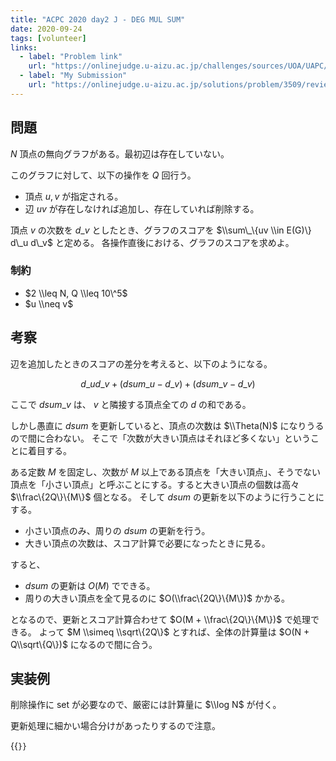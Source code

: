 ```yaml
---
title: "ACPC 2020 day2 J - DEG MUL SUM"
date: 2020-09-24
tags: [volunteer]
links:
  - label: "Problem link"
    url: "https://onlinejudge.u-aizu.ac.jp/challenges/sources/UOA/UAPC/3509"
  - label: "My Submission"
    url: "https://onlinejudge.u-aizu.ac.jp/solutions/problem/3509/review/4867532/misteer/C++17"
---
```


## 問題

$N$ 頂点の無向グラフがある。最初辺は存在していない。

このグラフに対して、以下の操作を $Q$ 回行う。

- 頂点 $u, v$ が指定される。
- 辺 $uv$ が存在しなければ追加し、存在していれば削除する。

頂点 $v$ の次数を $d\_v$ としたとき、グラフのスコアを $\\sum\_\{uv \\in E(G)\} d\_u d\_v$ と定める。
各操作直後における、グラフのスコアを求めよ。

### 制約

- $2 \\leq N, Q \\leq 10\^5$
- $u \\neq v$

## 考察

辺を追加したときのスコアの差分を考えると、以下のようになる。

$$
d\_u d\_v + (dsum\_u - d\_v) + (dsum\_v - d\_v)
$$

ここで $dsum\_v$ は、 $v$ と隣接する頂点全ての $d$ の和である。

しかし愚直に $dsum$ を更新していると、頂点の次数は $\\Theta(N)$ になりうるので間に合わない。
そこで「次数が大きい頂点はそれほど多くない」ということに着目する。

ある定数 $M$ を固定し、次数が $M$ 以上である頂点を「大きい頂点」、そうでない頂点を「小さい頂点」と呼ぶことにする。すると大きい頂点の個数は高々 $\\frac\{2Q\}\{M\}$ 個となる。
そして $dsum$ の更新を以下のように行うことにする。

- 小さい頂点のみ、周りの $dsum$ の更新を行う。
- 大きい頂点の次数は、スコア計算で必要になったときに見る。

すると、

- $dsum$ の更新は $O(M)$ でできる。
- 周りの大きい頂点を全て見るのに $O(\\frac\{2Q\}\{M\})$ かかる。

となるので、更新とスコア計算合わせて $O(M + \\frac\{2Q\}\{M\})$ で処理できる。
よって $M \\simeq \\sqrt\{2Q\}$ とすれば、全体の計算量は $O(N + Q\\sqrt\{Q\})$ になるので間に合う。

## 実装例

削除操作に set が必要なので、厳密には計算量に $\\log N$ が付く。

更新処理に細かい場合分けがあったりするので注意。

{{<code file="0.cpp" language="cpp">}}
